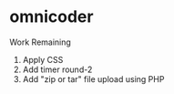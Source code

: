 # omnicoder

Work Remaining
  1. Apply CSS
  2. Add timer round-2 
  3. Add "zip or tar" file upload using PHP
